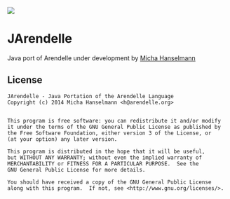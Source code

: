 

![](https://raw.githubusercontent.com/pmkary/pmkary.github.io/master/GitHubWideImages/Arendelle/JArendelle/screenshotubuntu.png)

# JArendelle
Java port of Arendelle under development by [Micha Hanselmann](https://github.com/DeerMichel/)


## License

```
JArendelle - Java Portation of the Arendelle Language
Copyright (c) 2014 Micha Hanselmann <h@arendelle.org>


This program is free software: you can redistribute it and/or modify
it under the terms of the GNU General Public License as published by
the Free Software Foundation, either version 3 of the License, or
(at your option) any later version.

This program is distributed in the hope that it will be useful,
but WITHOUT ANY WARRANTY; without even the implied warranty of
MERCHANTABILITY or FITNESS FOR A PARTICULAR PURPOSE.  See the
GNU General Public License for more details.

You should have received a copy of the GNU General Public License
along with this program.  If not, see <http://www.gnu.org/licenses/>.
```


